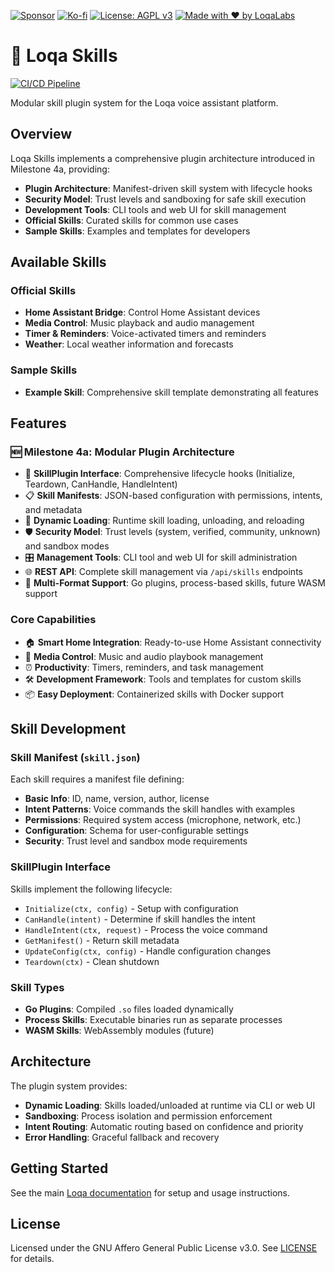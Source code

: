 [![Sponsor](https://img.shields.io/badge/Sponsor-Loqa-ff69b4?logo=githubsponsors&style=for-the-badge)](https://github.com/sponsors/annabarnes1138)
[![Ko-fi](https://img.shields.io/badge/Buy%20me%20a%20coffee-Ko--fi-FF5E5B?logo=ko-fi&logoColor=white&style=for-the-badge)](https://ko-fi.com/annabarnes)
[![License: AGPL v3](https://img.shields.io/badge/License-AGPL--3.0-blue?style=for-the-badge)](LICENSE)
[![Made with ❤️ by LoqaLabs](https://img.shields.io/badge/Made%20with%20%E2%9D%A4%EF%B8%8F-by%20LoqaLabs-ffb6c1?style=for-the-badge)](https://loqalabs.com)

# 🧩 Loqa Skills

[![CI/CD Pipeline](https://github.com/loqalabs/loqa-skills/actions/workflows/ci.yml/badge.svg)](https://github.com/loqalabs/loqa-skills/actions/workflows/ci.yml)

Modular skill plugin system for the Loqa voice assistant platform.

## Overview

Loqa Skills implements a comprehensive plugin architecture introduced in Milestone 4a, providing:
- **Plugin Architecture**: Manifest-driven skill system with lifecycle hooks
- **Security Model**: Trust levels and sandboxing for safe skill execution  
- **Development Tools**: CLI tools and web UI for skill management
- **Official Skills**: Curated skills for common use cases
- **Sample Skills**: Examples and templates for developers

## Available Skills

### Official Skills
- **Home Assistant Bridge**: Control Home Assistant devices
- **Media Control**: Music playback and audio management
- **Timer & Reminders**: Voice-activated timers and reminders
- **Weather**: Local weather information and forecasts

### Sample Skills
- **Example Skill**: Comprehensive skill template demonstrating all features

## Features

### 🆕 Milestone 4a: Modular Plugin Architecture

- 🧩 **SkillPlugin Interface**: Comprehensive lifecycle hooks (Initialize, Teardown, CanHandle, HandleIntent)
- 📋 **Skill Manifests**: JSON-based configuration with permissions, intents, and metadata
- 🔄 **Dynamic Loading**: Runtime skill loading, unloading, and reloading
- 🛡️ **Security Model**: Trust levels (system, verified, community, unknown) and sandbox modes
- 🎛️ **Management Tools**: CLI tool and web UI for skill administration
- 🌐 **REST API**: Complete skill management via `/api/skills` endpoints
- 🔧 **Multi-Format Support**: Go plugins, process-based skills, future WASM support

### Core Capabilities

- 🏠 **Smart Home Integration**: Ready-to-use Home Assistant connectivity
- 🎵 **Media Control**: Music and audio playbook management
- ⏰ **Productivity**: Timers, reminders, and task management
- 🛠️ **Development Framework**: Tools and templates for custom skills
- 📦 **Easy Deployment**: Containerized skills with Docker support

## Skill Development

### Skill Manifest (`skill.json`)

Each skill requires a manifest file defining:
- **Basic Info**: ID, name, version, author, license
- **Intent Patterns**: Voice commands the skill handles with examples
- **Permissions**: Required system access (microphone, network, etc.)
- **Configuration**: Schema for user-configurable settings
- **Security**: Trust level and sandbox mode requirements

### SkillPlugin Interface

Skills implement the following lifecycle:
- `Initialize(ctx, config)` - Setup with configuration
- `CanHandle(intent)` - Determine if skill handles the intent
- `HandleIntent(ctx, request)` - Process the voice command
- `GetManifest()` - Return skill metadata
- `UpdateConfig(ctx, config)` - Handle configuration changes
- `Teardown(ctx)` - Clean shutdown

### Skill Types

- **Go Plugins**: Compiled `.so` files loaded dynamically
- **Process Skills**: Executable binaries run as separate processes
- **WASM Skills**: WebAssembly modules (future)

## Architecture

The plugin system provides:
- **Dynamic Loading**: Skills loaded/unloaded at runtime via CLI or web UI
- **Sandboxing**: Process isolation and permission enforcement
- **Intent Routing**: Automatic routing based on confidence and priority
- **Error Handling**: Graceful fallback and recovery

## Getting Started

See the main [Loqa documentation](https://github.com/loqalabs/loqa) for setup and usage instructions.

## License

Licensed under the GNU Affero General Public License v3.0. See [LICENSE](LICENSE) for details.